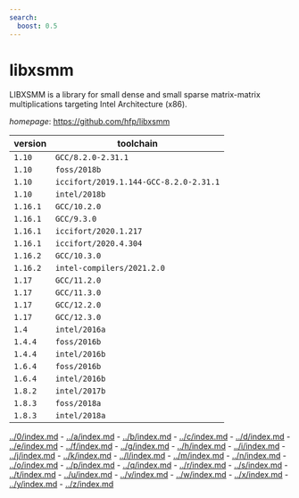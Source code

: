 ```yaml
---
search:
  boost: 0.5
---
```

# libxsmm

LIBXSMM is a library for small dense and small sparse matrix-matrix multiplications targeting Intel Architecture (x86).

*homepage*: <https://github.com/hfp/libxsmm>

version | toolchain
--------|----------
``1.10`` | ``GCC/8.2.0-2.31.1``
``1.10`` | ``foss/2018b``
``1.10`` | ``iccifort/2019.1.144-GCC-8.2.0-2.31.1``
``1.10`` | ``intel/2018b``
``1.16.1`` | ``GCC/10.2.0``
``1.16.1`` | ``GCC/9.3.0``
``1.16.1`` | ``iccifort/2020.1.217``
``1.16.1`` | ``iccifort/2020.4.304``
``1.16.2`` | ``GCC/10.3.0``
``1.16.2`` | ``intel-compilers/2021.2.0``
``1.17`` | ``GCC/11.2.0``
``1.17`` | ``GCC/11.3.0``
``1.17`` | ``GCC/12.2.0``
``1.17`` | ``GCC/12.3.0``
``1.4`` | ``intel/2016a``
``1.4.4`` | ``foss/2016b``
``1.4.4`` | ``intel/2016b``
``1.6.4`` | ``foss/2016b``
``1.6.4`` | ``intel/2016b``
``1.8.2`` | ``intel/2017b``
``1.8.3`` | ``foss/2018a``
``1.8.3`` | ``intel/2018a``

[../0/index.md](0) - [../a/index.md](a) - [../b/index.md](b) - [../c/index.md](c) - [../d/index.md](d) - [../e/index.md](e) - [../f/index.md](f) - [../g/index.md](g) - [../h/index.md](h) - [../i/index.md](i) - [../j/index.md](j) - [../k/index.md](k) - [../l/index.md](l) - [../m/index.md](m) - [../n/index.md](n) - [../o/index.md](o) - [../p/index.md](p) - [../q/index.md](q) - [../r/index.md](r) - [../s/index.md](s) - [../t/index.md](t) - [../u/index.md](u) - [../v/index.md](v) - [../w/index.md](w) - [../x/index.md](x) - [../y/index.md](y) - [../z/index.md](z)

